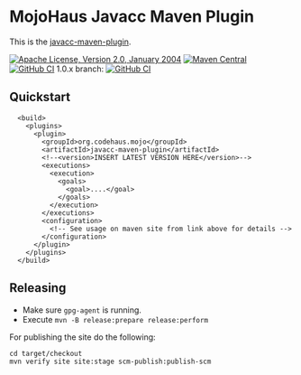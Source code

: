 # MojoHaus Javacc Maven Plugin

This is the [javacc-maven-plugin](http://www.mojohaus.org/javacc-maven-plugin/).
 
[![Apache License, Version 2.0, January 2004](https://img.shields.io/github/license/mojohaus/versions-maven-plugin.svg?label=License)](http://www.apache.org/licenses/)
[![Maven Central](https://img.shields.io/maven-central/v/org.codehaus.mojo/javacc-maven-plugin.svg?label=Maven%20Central)](https://search.maven.org/artifact/org.codehaus.mojo/javacc-maven-plugin)
[![GitHub CI](https://github.com/mojohaus/javacc-maven-plugin/actions/workflows/maven.yml/badge.svg)](https://github.com/mojohaus/javacc-maven-plugin/actions/workflows/maven.yml)
1.0.x branch: [![GitHub CI](https://github.com/mojohaus/javacc-maven-plugin/actions/workflows/maven.yml/badge.svg?branch=1.0.x)](https://github.com/mojohaus/javacc-maven-plugin/actions/workflows/maven.yml)

## Quickstart

```
  <build>
    <plugins>
      <plugin>
        <groupId>org.codehaus.mojo</groupId>
        <artifactId>javacc-maven-plugin</artifactId>
        <!--<version>INSERT LATEST VERSION HERE</version>-->
        <executions>
          <execution>
            <goals>
              <goal>....</goal>
            </goals>
          </execution>
        </executions>
        <configuration>
          <!-- See usage on maven site from link above for details -->
        </configuration>
      </plugin>
    </plugins>
  </build>
```

## Releasing

* Make sure `gpg-agent` is running.
* Execute `mvn -B release:prepare release:perform`

For publishing the site do the following:

```
cd target/checkout
mvn verify site site:stage scm-publish:publish-scm
```
